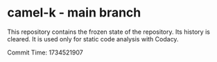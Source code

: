 # camel-k - main branch

This repository contains the frozen state of the repository.
Its history is cleared. It is used only for static code
analysis with Codacy.

Commit Time: 1734521907